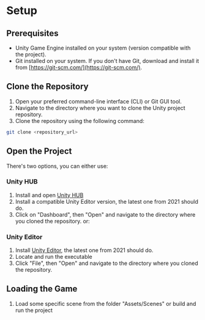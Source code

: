 # Setup
## Prerequisites

- Unity Game Engine installed on your system (version compatible with the project).
- Git installed on your system. If you don't have Git, download and install it from [https://git-scm.com/](https://git-scm.com/).

## Clone the Repository

1. Open your preferred command-line interface (CLI) or Git GUI tool.
2. Navigate to the directory where you want to clone the Unity project repository.
3. Clone the repository using the following command:

```bash
git clone <repository_url>
```
## Open the Project
There's two options, you can either use:
### Unity HUB
1. Install and open [Unity HUB](https://unity.com/download)
2. Install a compatible Unity Editor version, the latest one from 2021 should do.
3. Click on "Dashboard", then "Open" and navigate to the directory where you cloned the repository.
or:
### Unity Editor
1. Install [Unity Editor](https://unity.com/releases/editor/archive), the latest one from 2021 should do.
2. Locate and run the executable
3. Click "File", then "Open" and navigate to the directory where you cloned the repository.

## Loading the Game
1. Load some specific scene from the folder "Assets/Scenes" or build and run the project
